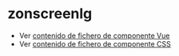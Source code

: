 # zonscreenlg

 - Ver [contenido de fichero de componente Vue](./zonscreenlg.vue)
 - Ver [contenido de fichero de componente CSS](./zonscreenlg.scss)

